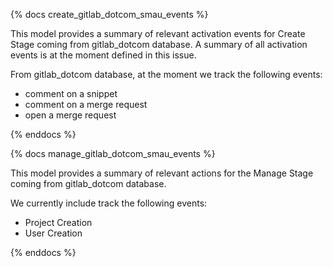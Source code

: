 {% docs create_gitlab_dotcom_smau_events %}

This model provides a summary of relevant activation events for Create Stage coming from gitlab_dotcom database. A summary of all activation events is at the moment defined in this issue.

From gitlab_dotcom database, at the moment we track the following events:

* comment on a snippet
* comment on a merge request
* open a merge request 

{% enddocs %}


{% docs manage_gitlab_dotcom_smau_events %}

This model provides a summary of relevant actions for the Manage Stage coming from gitlab_dotcom database.

We currently include track the following events:

* Project Creation
* User Creation

{% enddocs %}

